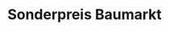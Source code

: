---
title: "Sonderpreis Baumarkt"
url: /bad-freienwalde-oder/sonderpreis-baumarkt/
shop: Baumarkt
---